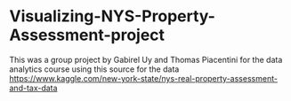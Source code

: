 # Visualizing-NYS-Property-Assessment-project
This was a group project by Gabirel Uy and Thomas Piacentini for the data analytics course using this source for the data https://www.kaggle.com/new-york-state/nys-real-property-assessment-and-tax-data
